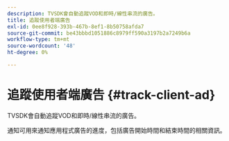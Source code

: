```yaml
---
description: TVSDK會自動追蹤VOD和即時/線性串流的廣告。
title: 追蹤使用者端廣告
exl-id: 0ee8f928-393b-467b-8ef1-8b50758afda7
source-git-commit: be43bbbd1051886c8979ff590a3197b2a7249b6a
workflow-type: tm+mt
source-wordcount: '48'
ht-degree: 0%

---
```


# 追蹤使用者端廣告 {#track-client-ad}

TVSDK會自動追蹤VOD和即時/線性串流的廣告。

通知可用來通知應用程式廣告的進度，包括廣告開始時間和結束時間的相關資訊。
